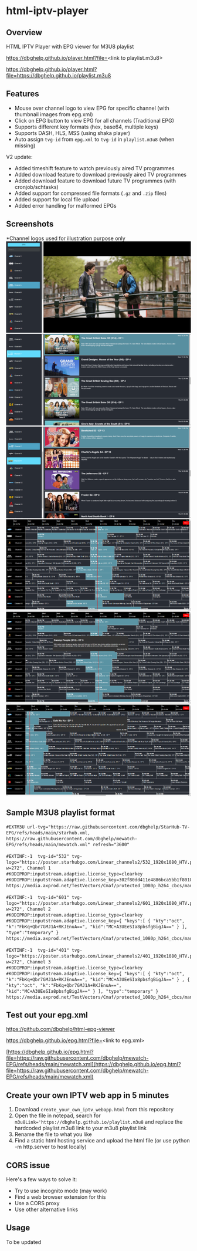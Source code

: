 # html-iptv-player

## Overview

HTML IPTV Player with EPG viewer for M3U8 playlist

https://dbghelp.github.io/player.html?file=<link to playlist.m3u8\>

https://dbghelp.github.io/player.html?file=https://dbghelp.github.io/playlist.m3u8

## Features

- Mouse over channel logo to view EPG for specific channel (with thumbnail images from epg.xml)
- Click on EPG button to view EPG for all channels (Traditional EPG)
- Supports different key formats (hex, base64, multiple keys)
- Supports DASH, HLS, MSS (using shaka player)
- Auto assign `tvg-id` from `epg.xml` to `tvg-id` in `playlist.m3u8` (when missing)

V2 update:
- Added timeshift feature to watch previously aired TV programmes
- Added download feature to download previously aired TV programmes
- Added download feature to download future TV programmes (with cronjob/schtasks)
- Added support for compressed file formats (`.gz` and `.zip` files)
- Added support for local file upload
- Added error handling for malformed EPGs


## Screenshots
*Channel logos used for illustration purpose only
![Local Image](./img/home.png)
![Local Image](./img/home_2.png)
![Local Image](./img/home_3.png)
![Local Image](./img/epg_all.png)
![Local Image](./img/epg_all_2.png)
![Local Image](./img/epg_all_3.png)

## Sample M3U8 playlist format
```
#EXTM3U url-tvg="https://raw.githubusercontent.com/dbghelp/StarHub-TV-EPG/refs/heads/main/starhub.xml, https://raw.githubusercontent.com/dbghelp/mewatch-EPG/refs/heads/main/mewatch.xml" refresh="3600"

#EXTINF:-1  tvg-id="532" tvg-logo="https://poster.starhubgo.com/Linear_channels2/532_1920x1080_HTV.png?w=272", Channel 1
#KODIPROP:inputstream.adaptive.license_type=clearkey
#KODIPROP:inputstream.adaptive.license_key=302f80dd411e4886bca5bb1f8018a024:15b2aaf906ebec6309d40f91289127b8
https://media.axprod.net/TestVectors/Cmaf/protected_1080p_h264_cbcs/manifest.mpd

#EXTINF:-1  tvg-id="601" tvg-logo="https://poster.starhubgo.com/Linear_channels2/601_1920x1080_HTV.png?w=272", Channel 2
#KODIPROP:inputstream.adaptive.license_type=clearkey
#KODIPROP:inputstream.adaptive.license_key={ "keys":[ { "kty":"oct", "k":"FbKq+Qbr7GMJ1A+RKJEnuA==", "kid":"MC+A3UEeSIa8pbsfgBigJA==" } ], "type":"temporary" }
https://media.axprod.net/TestVectors/Cmaf/protected_1080p_h264_cbcs/manifest.mpd

#EXTINF:-1  tvg-id="401" tvg-logo="https://poster.starhubgo.com/Linear_channels2/401_1920x1080_HTV.png?w=272", Channel 3
#KODIPROP:inputstream.adaptive.license_type=clearkey
#KODIPROP:inputstream.adaptive.license_key={ "keys":[ { "kty":"oct", "k":"FbKq+Qbr7GMJ1A+RKJEnuA==", "kid":"MC+A3UEeSIa8pbsfgBigJA==" } , { "kty":"oct", "k":"FbKq+Qbr7GMJ1A+RKJEnuA==", "kid":"MC+A3UEeSIa8pbsfgBigJA==" } ], "type":"temporary" }
https://media.axprod.net/TestVectors/Cmaf/protected_1080p_h264_cbcs/manifest.mpd
```
## Test out your epg.xml

https://github.com/dbghelp/html-epg-viewer

https://dbghelp.github.io/epg.html?file=<link to epg.xml\>

[https://dbghelp.github.io/epg.html?file=https://raw.githubusercontent.com/dbghelp/mewatch-EPG/refs/heads/main/mewatch.xml](https://dbghelp.github.io/epg.html?file=https://raw.githubusercontent.com/dbghelp/mewatch-EPG/refs/heads/main/mewatch.xml)

## Create your own IPTV web app in 5 minutes

1. Download `create_your_own_iptv_webapp.html` from this repository
2. Open the file in notepad, search for `m3u8Link='https://dbghelp.github.io/playlist.m3u8` and replace the hardcoded playlist.m3u8 link to your m3u8 playlist link
3. Rename the file to what you like
4. Find a static html hosting service and upload the html file (or use python -m http.server to host locally)

## CORS issue

Here's a few ways to solve it:
- Try to use incognito mode (may work)
- Find a web browser extension for this
- Use a CORS proxy
- Use other alternative links

## Usage

To be updated
